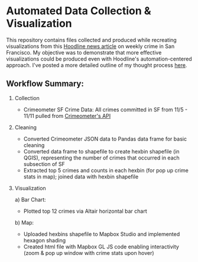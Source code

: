 # Automated Data Collection &amp; Visualization
This repository contains files collected and produced while recreating visualizations from this [Hoodline news article](https://hoodline.com/2018/11/the-week-in-sf-crime-reports-overall-complaints-drop-harassment-calls-climb) on weekly crime in San Francisco. My objective was to demonstrate that more effective visualizations could be produced even with Hoodline's automation-centered approach. I've posted a more detailed outline of my thought process [here]().

## Workflow Summary:
1. Collection
    - Crimeometer SF Crime Data: All crimes committed in SF from 11/5 - 11/11 pulled from [Crimeometer's API](https://www.crimeometer.com/crime-data-api)
2. Cleaning
    - Converted Crimeometer JSON data to Pandas data frame for basic cleaning
    - Converted data frame to shapefile to create hexbin shapefile (in QGIS), representing the number of crimes that occurred in each subsection of SF
    - Extracted top 5 crimes and counts in each hexbin (for pop up crime stats in map); joined data with hexbin shapefile
3. Visualization

    a) Bar Chart:
      - Plotted top 12 crimes via Altair horizontal bar chart
      
    b) Map:
      - Uploaded hexbins shapefile to Mapbox Studio and implemented hexagon shading 
      - Created html file with Mapbox GL JS code enabling interactivity (zoom & pop up window with crime stats upon hover)
